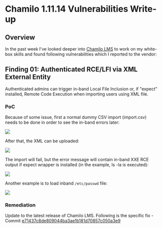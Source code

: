 # Chamilo 1.11.14 Vulnerabilities Write-up
## Overview
In the past week I've looked deeper into [Chamilo LMS](https://github.com/chamilo/chamilo-lms) to work on my white-box skills and found following vulnerabilities which I reported to the vendor:

## Finding 01: Authenticated RCE/LFI via XML External Entity

Authenticated admins can trigger in-band Local File Inclusion or, if "expect" installed, Remote Code Execution when importing users using XML file. 

### PoC
Because of some issue, first a normal dummy CSV import (import.csv) needs to be done in order to see the in-band errors later:

![](img/xee_dummycsv.png)

After that, the XML can be uploaded:

![](img/xee_xml_upload.png)

The import will fail, but the error message will contain in-band XXE RCE output if expect wrapper is installed (in the example, ls -la is executed):

![](img/xee_rce.png)

Another example is to load inband `/etc/passwd` file:

![](img/xee_lfi.png)

### Remediation
Update to the latest release of Chamilo LMS. Following is the specific fix - Commit [e71437c8de809044ba3ae1b181d70857c050a3e9](https://github.com/chamilo/chamilo-lms/commit/e71437c8de809044ba3ae1b181d70857c050a3e9)
